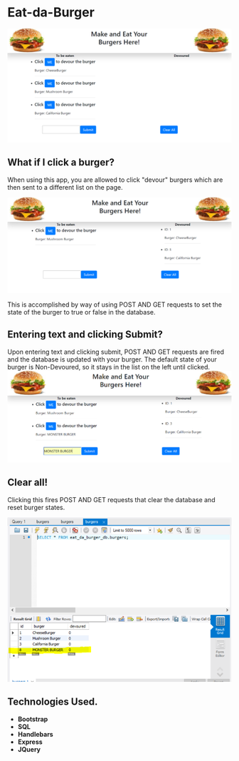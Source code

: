 # Eat-da-Burger
![Home](https://github.com/erict54757/Eat-da-Burger/blob/master/public/assets/img/home.PNG?raw=true)

## What if I click a burger?
When using this app, you are allowed to click "devour" burgers which are then sent to a different list on the page. 

![Click](https://github.com/erict54757/Eat-da-Burger/blob/master/public/assets/img/devoured%20list.PNG?raw=true)

This is accomplished by way of using POST AND GET requests to set the state of the burger to true or false in the database. 

## Entering text and clicking Submit?
Upon entering text and clicking submit, POST AND GET requests are fired and the database is updated with your burger. The default state of your burger is Non-Devoured, so it stays in the list on the left until clicked. 
![Submit](https://github.com/erict54757/Eat-da-Burger/blob/master/public/assets/img/MONSTER%20BURGER%20ADDED.PNG?raw=true)

## Clear all!
Clicking this fires POST AND GET requests that clear the database and reset burger states. 

![Clear](https://github.com/erict54757/Eat-da-Burger/blob/master/public/assets/img/MONSTER%20BURGER%20SQL.PNG?raw=true)

## Technologies Used.
* **Bootstrap**
* **SQL**
* **Handlebars**
* **Express**
* **JQuery**



